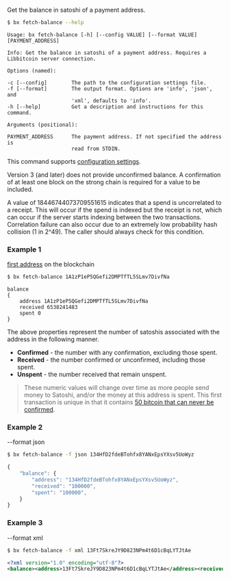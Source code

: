 Get the balance in satoshi of a payment address.
```sh
$ bx fetch-balance --help
```
```
Usage: bx fetch-balance [-h] [--config VALUE] [--format VALUE]           
[PAYMENT_ADDRESS]                                                        

Info: Get the balance in satoshi of a payment address. Requires a        
Libbitcoin server connection.                                    

Options (named):

-c [--config]        The path to the configuration settings file.        
-f [--format]        The output format. Options are 'info', 'json', and  
                     'xml', defaults to 'info'.                          
-h [--help]          Get a description and instructions for this command.

Arguments (positional):

PAYMENT_ADDRESS      The payment address. If not specified the address is
                     read from STDIN.
```
This command supports [configuration settings](Configuration-Settings).

Version 3 (and later) does not provide unconfirmed balance. A confirmation of at least one block on the strong chain is required for a value to be included.

A value of 18446744073709551615 indicates that a spend is uncorrelated to a receipt. This will occur if the spend is indexed but the receipt is not, which can occur if the server starts indexing between the two transactions. Correlation failure can also occur due to an extremely low probability hash collision (1 in 2^49). The caller should always check for this condition.

### Example 1
[first address](https://blockchain.info/address/1A1zP1eP5QGefi2DMPTfTL5SLmv7DivfNa) on the blockchain
```sh
$ bx fetch-balance 1A1zP1eP5QGefi2DMPTfTL5SLmv7DivfNa
```
```
balance
{
    address 1A1zP1eP5QGefi2DMPTfTL5SLmv7DivfNa
    received 6538241483
    spent 0
}
```

The above properties represent the number of satoshis associated with the address in the following manner.
* **Confirmed** - the number with any confirmation, excluding those spent.
* **Received** - the number confirmed or unconfirmed, including those spent.
* **Unspent** - the number received that remain unspent.

> These numeric values will change over time as more people send money to Satoshi, and/or the money at this address is spent. This first transaction is unique in that it contains [50 bitcoin that can never be confirmed](https://en.bitcoin.it/wiki/Genesis_block).

### Example 2
--format json
```sh
$ bx fetch-balance -f json 134HfD2fdeBTohfx8YANxEpsYXsv5UoWyz
```
```js
{
    "balance": {
        "address": "134HfD2fdeBTohfx8YANxEpsYXsv5UoWyz",
        "received": "100000",
        "spent": "100000",
    }
}
```
### Example 3
--format xml
```sh
$ bx fetch-balance -f xml 13Ft7SkreJY9D823NPm4t6D1cBqLYTJtAe
```
```xml
<?xml version="1.0" encoding="utf-8"?>
<balance><address>13Ft7SkreJY9D823NPm4t6D1cBqLYTJtAe</address><received>90000</received><spent>0</spent></balance>
```